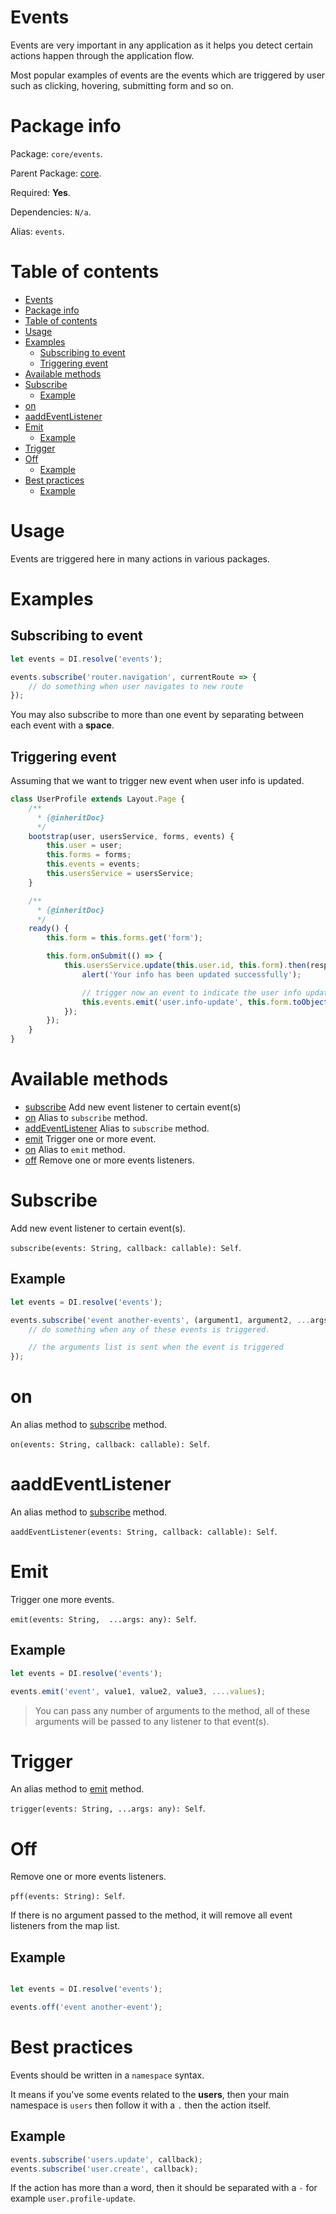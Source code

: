 # Events
Events are very important in any application as it helps you detect certain actions happen through the application flow.

Most popular examples of events are the events which are triggered by user such as clicking, hovering, submitting form and so on.

# Package info

Package: `core/events`.

Parent Package: [core](./core.md).

Required: **Yes**.

Dependencies: `N/a`.

Alias: `events`.

# Table of contents
- [Events](#events)
- [Package info](#package-info)
- [Table of contents](#table-of-contents)
- [Usage](#usage)
- [Examples](#examples)
    - [Subscribing to event](#subscribing-to-event)
    - [Triggering event](#triggering-event)
- [Available methods](#available-methods)
- [Subscribe](#subscribe)
    - [Example](#example)
- [on](#on)
- [aaddEventListener](#aaddeventlistener)
- [Emit](#emit)
    - [Example](#example-1)
- [Trigger](#trigger)
- [Off](#off)
    - [Example](#example-2)
- [Best practices](#best-practices)
    - [Example](#example-3)

# Usage
Events are triggered here in many actions in various packages.

# Examples

## Subscribing to event

```javascript
let events = DI.resolve('events');

events.subscribe('router.navigation', currentRoute => {
    // do something when user navigates to new route
});
```

You may also subscribe to more than one event by separating between each event with a **space**.

## Triggering event

Assuming that we want to trigger new event when user info is updated.

```javascript
class UserProfile extends Layout.Page {
    /**
      * {@inheritDoc}
      */
    bootstrap(user, usersService, forms, events) {
        this.user = user;
        this.forms = forms;
        this.events = events;
        this.usersService = usersService;
    }

    /**
      * {@inheritDoc}
      */
    ready() {
        this.form = this.forms.get('form');

        this.form.onSubmit(() => {
            this.usersService.update(this.user.id, this.form).then(response => {
                alert('Your info has been updated successfully');

                // trigger now an event to indicate the user info update
                this.events.emit('user.info-update', this.form.toObject());
            });
        });
    } 
}
```

# Available methods
- [subscribe](#subscribe) Add new event listener to certain event(s)
- [on](#on) Alias to `subscribe` method.
- [addEventListener](#addEventListener) Alias to `subscribe` method.
- [emit](#emit) Trigger one or more event.
- [on](#on) Alias to `emit` method.
- [off](#off) Remove one or more events listeners.

# Subscribe
Add new event listener to certain event(s).

`subscribe(events: String, callback: callable): Self`.

## Example
```javascript
let events = DI.resolve('events');

events.subscribe('event another-events', (argument1, argument2, ...args) => {
    // do something when any of these events is triggered.

    // the arguments list is sent when the event is triggered
});
```

# on 
An alias method to [subscribe](#subscribe) method.

`on(events: String, callback: callable): Self`.

# aaddEventListener 
An alias method to [subscribe](#subscribe) method.

`aaddEventListener(events: String, callback: callable): Self`.


# Emit
Trigger one more events.

`emit(events: String,  ...args: any): Self`.

## Example
```javascript
let events = DI.resolve('events');

events.emit('event', value1, value2, value3, ....values);
```

> You can pass any number of arguments to the method, all of these arguments will be passed to any listener to that event(s).

# Trigger
An alias method to [emit](#emit) method.

`trigger(events: String, ...args: any): Self`.


# Off
 Remove one or more events listeners.

`pff(events: String): Self`.

If there is no argument passed to the method, it will remove all event listeners from the map list.

## Example

```javascript

let events = DI.resolve('events');

events.off('event another-event');
```

# Best practices

Events should be written in a `namespace` syntax.

It means if you've some events related to the **users**, then your main namespace is `users` then follow it with a `.` then the action itself.

## Example

```javascript
events.subscribe('users.update', callback);
events.subscribe('user.create', callback);
```

If the action has more than a word, then it should be separated with a `-` for example `user.profile-update`.